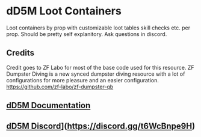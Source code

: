 # dD5M Loot Containers

Loot containers by prop with customizable loot tables skill checks etc. per prop.  Should be pretty self explanitory.  Ask questions in discord. 

## Credits
Credit goes to ZF Labo for most of the base code used for this resource. 
ZF Dumpster Diving is a new synced dumpster diving resource with a lot of configurations for more pleasure and an easier configuration. https://github.com/zf-labo/zf-dumpster-qb

## [dD5M Documentation](https://docs.daddydubz.com)
## [dD5M Discord](https://docs.daddydubz.com)](https://discord.gg/t6WcBnpe9H)

